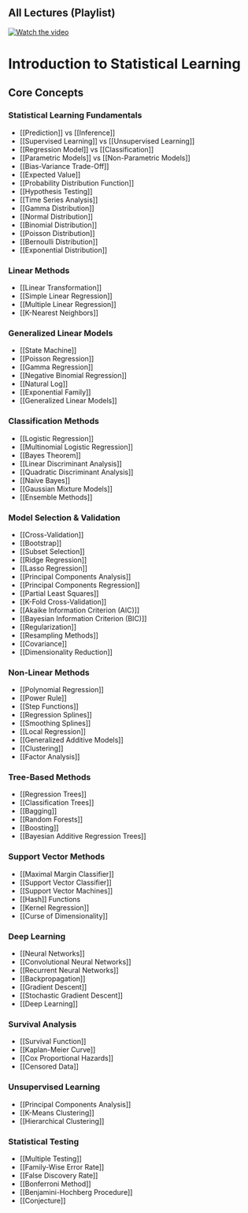 ## All Lectures (Playlist)

[![Watch the video](https://img.youtube.com/vi/LvySJGj-88U/0.jpg)](https://www.youtube.com/watch?v=LvySJGj-88U&list=PLoROMvodv4rPP6braWoRt5UCXYZ71GZIQ)

# Introduction to Statistical Learning

## Core Concepts

### Statistical Learning Fundamentals
- [[Prediction]] vs [[Inference]]
- [[Supervised Learning]] vs [[Unsupervised Learning]]
- [[Regression Model]] vs [[Classification]]
- [[Parametric Models]] vs [[Non-Parametric Models]]
- [[Bias-Variance Trade-Off]]
- [[Expected Value]]
- [[Probability Distribution Function]]
- [[Hypothesis Testing]]
- [[Time Series Analysis]]
- [[Gamma Distribution]]
- [[Normal Distribution]]
- [[Binomial Distribution]]
- [[Poisson Distribution]]
- [[Bernoulli Distribution]]
- [[Exponential Distribution]]

### Linear Methods
- [[Linear Transformation]]
- [[Simple Linear Regression]]
- [[Multiple Linear Regression]]
- [[K-Nearest Neighbors]]

### Generalized Linear Models
- [[State Machine]]
- [[Poisson Regression]]
- [[Gamma Regression]]
- [[Negative Binomial Regression]]
- [[Natural Log]] 
- [[Exponential Family]]
- [[Generalized Linear Models]]

### Classification Methods
- [[Logistic Regression]]
- [[Multinomial Logistic Regression]]
- [[Bayes Theorem]]
- [[Linear Discriminant Analysis]]
- [[Quadratic Discriminant Analysis]]
- [[Naive Bayes]]
- [[Gaussian Mixture Models]]
- [[Ensemble Methods]]

### Model Selection & Validation
- [[Cross-Validation]]
- [[Bootstrap]]
- [[Subset Selection]]
- [[Ridge Regression]]
- [[Lasso Regression]]
- [[Principal Components Analysis]]
- [[Principal Components Regression]]
- [[Partial Least Squares]]
- [[K-Fold Cross-Validation]]
- [[Akaike Information Criterion (AIC)]]
- [[Bayesian Information Criterion (BIC)]]
- [[Regularization]]
- [[Resampling Methods]]
- [[Covariance]]
- [[Dimensionality Reduction]]

### Non-Linear Methods
- [[Polynomial Regression]]
- [[Power Rule]] 
- [[Step Functions]]
- [[Regression Splines]]
- [[Smoothing Splines]]
- [[Local Regression]]
- [[Generalized Additive Models]]
- [[Clustering]]
- [[Factor Analysis]]

### Tree-Based Methods
- [[Regression Trees]]
- [[Classification Trees]]
- [[Bagging]]
- [[Random Forests]]
- [[Boosting]]
- [[Bayesian Additive Regression Trees]]

### Support Vector Methods
- [[Maximal Margin Classifier]]
- [[Support Vector Classifier]]
- [[Support Vector Machines]]
- [[Hash]] Functions 
- [[Kernel Regression]]
- [[Curse of Dimensionality]]

### Deep Learning
- [[Neural Networks]]
- [[Convolutional Neural Networks]]
- [[Recurrent Neural Networks]]
- [[Backpropagation]]
- [[Gradient Descent]]
- [[Stochastic Gradient Descent]]
- [[Deep Learning]]

### Survival Analysis
- [[Survival Function]]
- [[Kaplan-Meier Curve]]
- [[Cox Proportional Hazards]]
- [[Censored Data]]

### Unsupervised Learning
- [[Principal Components Analysis]]
- [[K-Means Clustering]]
- [[Hierarchical Clustering]]

### Statistical Testing
- [[Multiple Testing]]
- [[Family-Wise Error Rate]]
- [[False Discovery Rate]]
- [[Bonferroni Method]]
- [[Benjamini-Hochberg Procedure]]
- [[Conjecture]]



